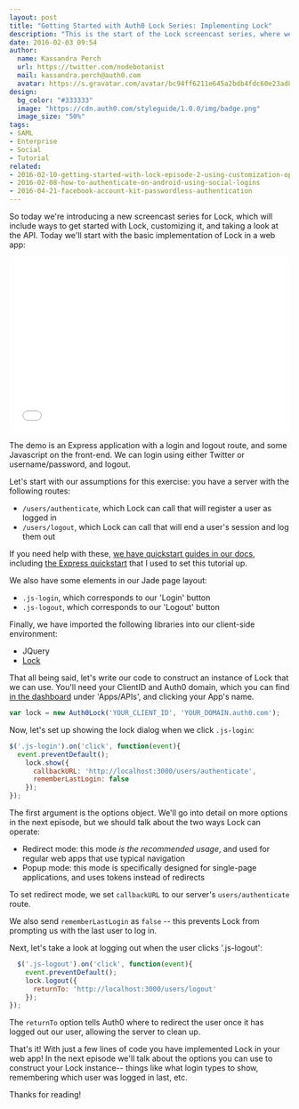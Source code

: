 ```yaml
---
layout: post
title: "Getting Started with Auth0 Lock Series: Implementing Lock"
description: "This is the start of the Lock screencast series, where we show how to implement Lock in a web application"
date: 2016-02-03 09:54
author:
  name: Kassandra Perch
  url: https://twitter.com/nodebotanist
  mail: kassandra.perch@auth0.com
  avatar: https://s.gravatar.com/avatar/bc94ff6211e645a2bdb4fdc60e23ad85.jpg?s=200
design:
  bg_color: "#333333"
  image: "https://cdn.auth0.com/styleguide/1.0.0/img/badge.png"
  image_size: "50%"
tags:
- SAML
- Enterprise
- Social
- Tutorial
related:
- 2016-02-10-getting-started-with-lock-episode-2-using-customization-options
- 2016-02-08-how-to-authenticate-on-android-using-social-logins
- 2016-04-21-facebook-account-kit-passwordless-authentication
---
```


So today we're introducing a new screencast series for Lock, which will include ways to get started with Lock, customizing it, and taking a look at the API. Today we'll start with the basic implementation of Lock in a web app:

<div class="wistia_responsive_padding" style="padding:62.71% 0 0 0;position:relative;"><div class="wistia_responsive_wrapper" style="height:100%;left:0;position:absolute;top:0;width:100%;"><iframe src="//fast.wistia.net/embed/iframe/3xs95vuwtb?videoFoam=true" allowtransparency="true" frameborder="0" scrolling="no" class="wistia_embed" name="wistia_embed" allowfullscreen mozallowfullscreen webkitallowfullscreen oallowfullscreen msallowfullscreen width="100%" height="100%"></iframe></div></div>
<script src="//fast.wistia.net/assets/external/E-v1.js" async></script>

The demo is an Express application with a login and logout route, and some Javascript on the front-end. We can login using either Twitter or username/password, and logout.

Let's start with our assumptions for this exercise: you have a server with the following routes:

* `/users/authenticate`, which Lock can call that will register a user as logged in
* `/users/logout`, which Lock can call that will end a user's session and log them out

If you need help with these, [we have quickstart guides in our docs](https://auth0.com/docs), including [the Express quickstart](https://auth0.com/docs/quickstart/webapp/nodejs/) that I used to set this tutorial up.

We also have some elements in our Jade page layout:

* `.js-login`, which corresponds to our 'Login' button
* `.js-logout`, which corresponds to our 'Logout' button

Finally, we have imported the following libraries into our client-side environment:

* JQuery
* [Lock](https://github.com/auth0/lock)

That all being said, let's write our code to construct an instance of Lock that we can use. You'll need your ClientID and Auth0 domain, which you can find [in the dashboard](https://manage.auth0.com) under 'Apps/APIs', and clicking your App's name.

```javascript
var lock = new Auth0Lock('YOUR_CLIENT_ID', 'YOUR_DOMAIN.auth0.com');
```

Now, let's set up showing the lock dialog when we click `.js-login`:

```javascript
$('.js-login').on('click', function(event){
  event.preventDefault();
    lock.show({
      callbackURL: 'http://localhost:3000/users/authenticate',
      rememberLastLogin: false
    });
});
```

The first argument is the options object. We'll go into detail on more options in the next episode, but we should talk about the two ways Lock can operate:

* Redirect mode: this mode *is the recommended usage*, and used for regular web apps that use typical navigation
* Popup mode: this mode is specifically designed for single-page applications, and uses tokens instead of redirects

To set redirect mode, we set `callbackURL` to our server's `users/authenticate` route.

We also send `rememberLastLogin` as `false` -- this prevents Lock from prompting us with the last user to log in.

Next, let's take a look at logging out when the user clicks '.js-logout':

```javascript
  $('.js-logout').on('click', function(event){
    event.preventDefault();
    lock.logout({
      returnTo: 'http://localhost:3000/users/logout'
    });
});
```

The `returnTo` option tells Auth0 where to redirect the user once it has logged out our user, allowing the server to clean up.

That's it! With just a few lines of code you have implemented Lock in your web app! In the next episode we'll talk about the options you can use to construct your Lock instance-- things like what login types to show, remembering which user was logged in last, etc.

Thanks for reading!
